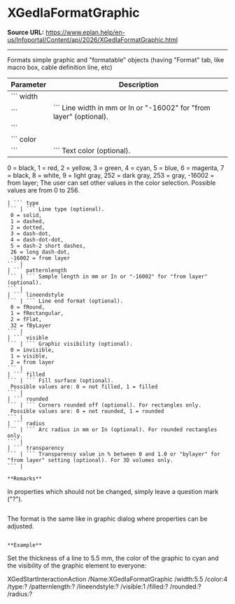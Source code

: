 # XGedIaFormatGraphic

**Source URL:** https://www.eplan.help/en-us/Infoportal/Content/api/2026/XGedIaFormatGraphic.html

---

Formats simple graphic and "formatable" objects (having "Format" tab, like macro box, cable definition line, etc)

| Parameter | Description |
| --- | --- |
| ``` width ``` | ``` Line width in mm or In or "-16002" for "from layer" (optional). ``` |
| ``` color ``` | ``` Text color (optional).  0 = black,  1 = red,  2 = yellow,  3 = green,  4 = cyan,  5 = blue,  6 = magenta,  7 = black,  8 = white,  9 = light gray,  252 = dark gray,  253 = gray,  -16002 = from layer;  The user can set other values in the color selection. Possible values are from 0 to 256. ``` |
| ``` type ``` | ``` Line type (optional).  0 = solid,  1 = dashed,  2 = dotted,  3 = dash-dot,  4 = dash-dot-dot,  5 = dash-2 short dashes,  26 = long dash-dot,  -16002 = from layer ``` |
| ``` patternlength ``` | ``` Sample length in mm or In or "-16002" for "from layer" (optional). ``` |
| ``` lineendstyle ``` | ``` Line end format (optional).  0 = fRound,  1 = fRectangular,  2 = fFlat,  32 = fByLayer ``` |
| ``` visible ``` | ``` Graphic visibility (optional).  0 = invisible,  1 = visible,  2 = from layer ``` |
| ``` filled ``` | ``` Fill surface (optional).  Possible values are: 0 = not filled, 1 = filled ``` |
| ``` rounded ``` | ``` Corners rounded off (optional). For rectangles only.  Possible values are: 0 = not rounded, 1 = rounded ``` |
| ``` radius ``` | ``` Arc radius in mm or In (optional). For rounded rectangles only. ``` |
| ``` transparency ``` | ``` Transparency value in % between 0 and 1.0 or "bylayer" for "from layer" setting (optional). For 3D volumes only. ``` |

**Remarks**

```
 In properties which should not be changed, simply leave a question mark ("?").
 
```

```
 The format is the same like in graphic dialog where properties can be adjusted.
 
```

**Example**

```
 Set the thickness of a line to 5.5 mm, the color of the graphic to cyan and the visibility of the graphic element to everyone:
 
   XGedStartInteractionAction /Name:XGedIaFormatGraphic /width:5.5 /color:4 /type:? /patternlength:? /lineendstyle:? /visible:1 /filled:? /rounded:? /radius:?
 
```